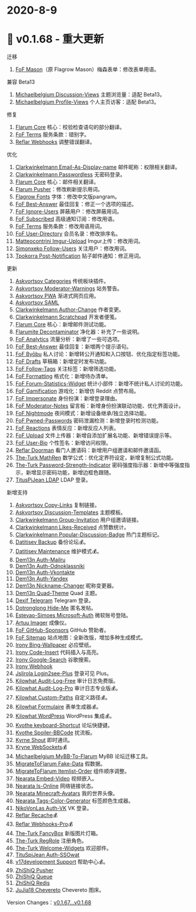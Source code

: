 # 2020-8-9
# 🌟 v0.1.68 - 重大更新

迁移
1. [FoF Mason](https://discuss.flarum.org/d/7028)（原 Flagrow Mason）梅森表单：修改表单用语。

兼容 Beta13
1. [Michaelbelgium Discussion-Views](https://discuss.flarum.org/d/7339) 主题浏览量：适配 Beta13。
2. [Michaelbelgium Profile-Views](https://discuss.flarum.org/d/7596) 个人主页访客：适配 Beta13。

修复
1. [Flarum Core](https://github.com/flarum/core) 核心：校验检查语句的部分翻译。
2. [FoF Terms](https://discuss.flarum.org/d/11714) 服务条款：错别字。
3. [Reflar Webhooks](https://discuss.flarum.org/d/17812) 调整错误翻译。

优化
1. [Clarkwinkelmann Email-As-Display-name](https://discuss.flarum.org/d/22603) 邮件昵称：权限相关翻译。
2. [Clarkwinkelmann Passwordless](https://discuss.flarum.org/d/22606) 无密码登录。
3. [Flarum Core](https://github.com/flarum/core) 核心：邮件相关翻译。
4. [Flarum Pusher](https://github.com/flarum/pusher)：修改刷新提示用词。
5. [Flagrow Fonts](https://discuss.flarum.org/d/6207) 字体：修改中文版pangram。
6. [FoF Best-Answer](https://discuss.flarum.org/d/21894) 最佳回复：修正一个选项的描述。
7. [FoF Ignore-Users](https://discuss.flarum.org/d/20681) 屏蔽用户：修改屏蔽用词。
8. [FoF Subscribed](https://discuss.flarum.org/d/20917) 高级通知订阅：修改用语。
9. [FoF Terms](https://discuss.flarum.org/d/11714) 服务条款：修改用语用词。
10. [FoF User-Directory](https://discuss.flarum.org/d/5682) 会员名录：修改排序名。
11. [Matteocontrini Imgur-Upload](https://discuss.flarum.org/d/18491) Imgur上传：修改用词。
12. [Simonxeko Follow-Users](https://discuss.flarum.org/d/22628) 关注用户：修改用词。
13. [Tpokorra Post-Notification](https://discuss.flarum.org/d/20750) 贴子邮件通知：修正用词。

更新
1. [Askvortsov Categories](https://discuss.flarum.org/d/23184) 传统板块插件。
2. [Askvortsov Moderator-Warnings](https://discuss.flarum.org/d/23228) 站务警告。
3. [Askvortsov PWA](https://discuss.flarum.org/d/23219) 渐进式网页应用。
4. [Askvortsov SAML](https://discuss.flarum.org/d/22757)
5. [Clarkwinkelmann Author-Change](https://discuss.flarum.org/d/21731) 作者变更。
6. [Clarkwinkelmann Scratchpad](https://discuss.flarum.org/d/23016) 开发者便笺。
7. [Flarum Core](https://github.com/flarum/core) 核心：新增邮件测试功能。
8. [Flarumite Decontaminator](https://discuss.flarum.org/d/23735) 净化器：补充了一些说明。
9. [FoF Analytics](https://discuss.flarum.org/d/1983) 流量分析：新增了一些可选项。
10. [FoF Best-Answer](https://discuss.flarum.org/d/21894) 最佳回复：新增两个提示语句。
11. [FoF Byōbu](https://discuss.flarum.org/d/4762) 私人讨论：新增转公开通知和入口按钮、优化指定标签功能。
12. [FoF Drafts](https://discuss.flarum.org/d/20957) 草稿箱：新增定时发布功能。
13. [FoF Follow-Tags](https://discuss.flarum.org/d/20525) 关注标签：新增筛选功能。
14. [FoF Formatting](https://discuss.flarum.org/d/17770) 格式化：新增待办清单。
15. [FoF Forum-Statistics-Widget](https://discuss.flarum.org/d/22380) 统计小部件：新增不统计私人讨论的功能。
16. [FoF Gamification](https://discuss.flarum.org/d/20671) 游戏化：新增仿 Reddit 点赞布局。
17. [FoF Impersonate](https://discuss.flarum.org/d/9868) 身份扮演：新增登录理由。
18. [FoF Moderator-Notes](https://discuss.flarum.org/d/22925) 留言板：新增身份扮演联动功能、优化界面设计。
19. [FoF Nightmode](https://discuss.flarum.org/d/21492) 夜间模式：新增设备继承/独立选择功能。
20. [FoF Pwned-Passwords](https://discuss.flarum.org/d/18348) 密码泄漏检测：新增登录时检测功能。
21. [FoF Reactions](https://discuss.flarum.org/d/20655) 表情反应：新增反应人列表。
22. [FoF Upload](https://discuss.flarum.org/d/4154) 文件上传器：新增自添加扩展名功能、新增错误提示等。
23. [FoF User-Bio](https://discuss.flarum.org/d/17775) 个性签名：新增访问权限。
24. [Reflar Doorman](https://discuss.flarum.org/d/17845) 看门人邀请码：新增用户组邀请和邮件邀请函。
25. [The-Turk MathRen](https://discuss.flarum.org/d/22439) 数学公式：优化定界符设定，新增复制公式功能。
26. [The-Turk Password-Strength-Indicator](https://discuss.flarum.org/d/22624) 密码强度指示器：新增中等强度指示，新增显示密码功能，新增边框色跟随。
27. [TitusPiJean LDAP](https://discuss.flarum.org/d/9515) LDAP 登录。

新增支持
1. [Askvortsov Copy-Links](https://discuss.flarum.org/d/23885) 复制链接。
2. [Askvortsov Discussion-Templates](https://discuss.flarum.org/d/23950) 主题模板。
3. [Clarkwinkelmann Group-Invitation](https://discuss.flarum.org/d/24627) 用户组邀请链接。
4. [Clarkwinkelmann Likes-Received](https://discuss.flarum.org/d/24489) 点赞数统计。
5. [Clarkwinkelmann Popular-Discussion-Badge](https://discuss.flarum.org/d/24490) 热门主题标记。
6. [Datitisev Backup](https://discuss.flarum.org/d/23933) 备份论坛💰。
7. [Datitisev Maintenance](https://discuss.flarum.org/d/23930) 维护模式💰。
8. [Dem13n Auth-Mailru](https://github.com/Dem13n/auth-mailru)
9. [Dem13n Auth-Odnoklassniki](https://github.com/Dem13n/auth-odnoklassniki)
10. [Dem13n Auth-Vkontakte](https://github.com/Dem13n/auth-vkontakte)
11. [Dem13n Auth-Yandex](https://github.com/Dem13n/auth-yandex)
12. [Dem13n Nickname-Changer](https://discuss.flarum.org/d/21238) 昵称变更器。
13. [Dem13n Quad-Theme](https://discuss.flarum.org/d/22618) Quad 主题。
14. [Dexif Telegram](https://github.com/dexif/telegram) Telegram 登录。
15. [Dotronglong Hide-Me](https://github.com/dotronglong/flarum-hide-me) 匿名发帖。
16. [Estevao-Simoes Microsoft-Auth](https://github.com/estevao-simoes/flarum-microsoft-auth) 微软账号登陆。
17. [Artuu Imager](https://discuss.flarum.org/d/24202) 成像仪。
18. [FoF GitHub-Sponsors](https://discuss.flarum.org/d/22260) GitHub 赞助者。
19. [FoF Sitemap](https://discuss.flarum.org/d/14941) 站点地图：全新改版，增加多种生成模式。
20. [Irony Bing-Wallpaper](https://github.com/892768447/flarum-ext-bing-wallpaper) 必应壁纸。
21. [Irony Code-Insert](https://github.com/892768447/flarum-ext-code-insert) 代码插入与高亮。
22. [Irony Google-Search](https://github.com/892768447/flarum-ext-google-search) 谷歌搜索。
23. [Irony Webhook](https://github.com/892768447/flarum-ext-webhook)
24. [Jslirola Login2see-Plus](https://discuss.flarum.org/d/24193) 登录可见 Plus。
25. [Kilowhat Audit-Log-Free](https://discuss.flarum.org/d/24432) 审计日志免费版。
26. [Kilowhat Audit-Log-Pro](https://discuss.flarum.org/d/24206) 审计日志专业版💰。
27. [Kilowhat Custom-Paths](https://discuss.flarum.org/d/23872) 自定义路径💰。
28. [Kilowhat Formulaire](https://discuss.flarum.org/d/23063) 表单生成器💰。
29. [Kilowhat WordPress](https://discuss.flarum.org/d/22229) WordPress 集成💰。
30. [Kvothe keyboard-Shortcut](https://discuss.flarum.org/d/19301) 论坛快捷键。
31. [Kvothe Spoiler-BBCode](https://discuss.flarum.org/d/19044) 扰流板。
32. [Kyrne Shout](https://discuss.flarum.org/d/24073) 即时通讯。
33. [Kryne WebSockets](https://discuss.flarum.org/d/23473)💰
34. [Michaelbelgium MyBB-To-Flarum](https://discuss.flarum.org/d/5506) MyBB 论坛迁移工具。
35. [MigrateToFlarum Fake-Data](https://discuss.flarum.org/d/21160) 假数据。
36. [MigrateToFlarum Itemlist-Order](https://discuss.flarum.org/d/20477) 组件顺序调整。
37. [Nearata Embed-Video](https://discuss.flarum.org/d/24527) 视频嵌入。
38. [Nearata Is-Online](https://discuss.flarum.org/d/24654) 网络链接状态。
39. [Nearata Minecraft-Avatars](https://discuss.flarum.org/d/24468) 我的世界头像。
40. [Nearata Tags-Color-Generator](https://discuss.flarum.org/d/24644) 标签颜色生成器。
41. [NikoVonLas Auth-VK](https://discuss.flarum.org/d/20756) VK 登录。
42. [Reflar Recache](https://discuss.flarum.org/d/20791)💰
43. [Reflar Webhooks-Pro](https://extiverse.com/extension/reflar/webhooks-pro)💰
44. [The-Turk FancyBox](https://discuss.flarum.org/d/19535/64) 新版图片灯箱。
45. [The-Turk RegRole](https://discuss.flarum.org/d/24500) 注册角色。
46. [The-Turk Welcome-Widgets](https://discuss.flarum.org/d/24496) 欢迎部件。
47. [TituSpiJean Auth-SSOwat](https://github.com/tituspijean/flarum-ext-auth-ssowat)
48. [v17development Support](https://discuss.flarum.org/d/23741) 帮助中心💰。
49. [ZhiShiQ Pusher](https://discuss.flarum.org/d/18697)
50. [ZhiShiQ Queue](https://discuss.flarum.org/d/18697)
51. [ZhiShiQ Redis](https://discuss.flarum.org/d/18697)
52. [JuJia18 Chevereto](https://discuss.flarum.org/d/23585) Chevereto 图床。

Version Changes：[v0.1.67...v0.1.68](https://github.com/Littlegolden/flarum-lang-simplified-chinese/compare/v0.1.67...v0.1.68)